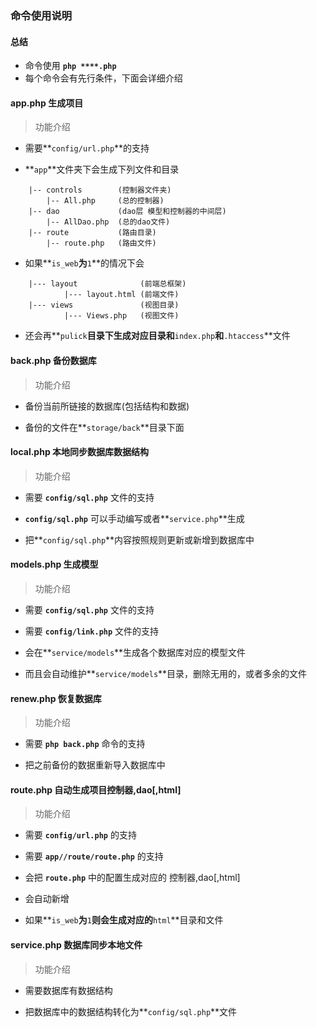 ### 命令使用说明

#### 总结

- 命令使用 **`php ****.php`**
- 每个命令会有先行条件，下面会详细介绍



#### app.php 生成项目

> 功能介绍

- 需要**`config/url.php`**的支持

- **`app`**文件夹下会生成下列文件和目录

```
	|-- controls        (控制器文件夹)
	    |-- All.php     (总的控制器)
	|-- dao 			(dao层 模型和控制器的中间层)
		|-- AllDao.php  (总的dao文件)
	|-- route 			(路由目录)
		|-- route.php   (路由文件)
```

- 如果**`is_web`**为**`1`**的情况下会

```
	|--- layout              (前端总框架)
			|--- layout.html (前端文件)
	|--- views 			     (视图目录)
			|--- Views.php   (视图文件)
```

- 还会再**`pulick`**目录下生成对应目录和**`index.php`**和**`.htaccess`**文件

#### back.php 备份数据库

> 功能介绍

- 备份当前所链接的数据库(包括结构和数据)

- 备份的文件在**`storage/back`**目录下面


#### local.php 本地同步数据库数据结构

> 功能介绍

- 需要 **`config/sql.php`** 文件的支持

- **`config/sql.php`** 可以手动编写或者**`service.php`**生成

- 把**`config/sql.php`**内容按照规则更新或新增到数据库中

#### models.php 生成模型

> 功能介绍

- 需要 **`config/sql.php`** 文件的支持

- 需要 **`config/link.php`** 文件的支持

- 会在**`service/models`**生成各个数据库对应的模型文件

- 而且会自动维护**`service/models`**目录，删除无用的，或者多余的文件

#### renew.php 恢复数据库

> 功能介绍

- 需要 **`php back.php`** 命令的支持

- 把之前备份的数据重新导入数据库中

#### route.php 自动生成项目控制器,dao[,html]

> 功能介绍

- 需要 **`config/url.php`** 的支持

- 需要 **`app//route/route.php`** 的支持

- 会把 **`route.php`** 中的配置生成对应的 控制器,dao[,html]

- 会自动新增

- 如果**`is_web`**为**`1`**则会生成对应的**`html`**目录和文件

#### service.php 数据库同步本地文件

> 功能介绍

- 需要数据库有数据结构

- 把数据库中的数据结构转化为**`config/sql.php`**文件

